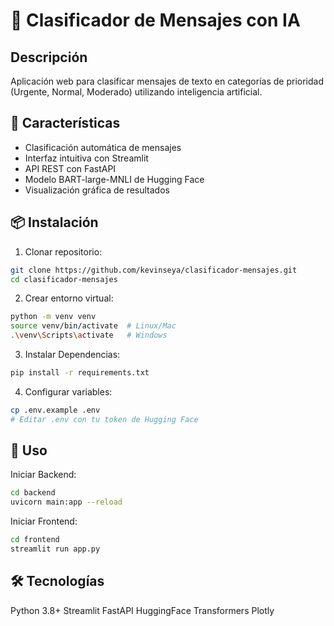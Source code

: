 # 📨 Clasificador de Mensajes con IA

## Descripción
Aplicación web para clasificar mensajes de texto en categorías de prioridad (Urgente, Normal, Moderado) utilizando inteligencia artificial.



## 🚀 Características
- Clasificación automática de mensajes
- Interfaz intuitiva con Streamlit
- API REST con FastAPI
- Modelo BART-large-MNLI de Hugging Face
- Visualización gráfica de resultados

## 📦 Instalación

1. Clonar repositorio:
```bash
git clone https://github.com/kevinseya/clasificador-mensajes.git
cd clasificador-mensajes
```
2. Crear entorno virtual:
```bash
python -m venv venv
source venv/bin/activate  # Linux/Mac
.\venv\Scripts\activate   # Windows
```
3. Instalar Dependencias:
```bash
pip install -r requirements.txt
```
4. Configurar variables:
```bash
cp .env.example .env
# Editar .env con tu token de Hugging Face
```
## 🏃 Uso
Iniciar Backend:
```bash
cd backend
uvicorn main:app --reload
```
Iniciar Frontend:
```bash
cd frontend
streamlit run app.py
```
## 🛠️ Tecnologías
Python 3.8+
Streamlit
FastAPI
HuggingFace Transformers
Plotly